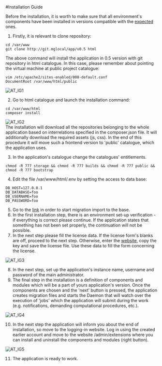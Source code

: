 #Installation Guide  


Before the installation, it is worth to make sure that all environment's components have been installed in versions compatible with the [expected](https://inbssoftware.atlassian.net/wiki/display/AS/Requirements) ones.  
  
1. Firstly, it is relevant to clone repository:  
```
cd /var/www
git clone http://git.mglocal/app/v0.5 html
```
The above command will install the application in 0.5 version with git repository in html catalogue. 
In this case, please remember about pointing the virtual machine at public project catalogue:  
```
vim /etc/apache2/sites-enabled/000-default.conf  
DocumentRoot /var/www/html/public
```
  
  ![AT_IG1](https://raw.githubusercontent.com/antaresproject/docs/master/docs/img/docs/installation/installation_guide/AT_IG1.png)
  
2. Go to html catalogue and launch the installation command:  
```
cd /var/www/html
composer install
```
  
  ![AT_IG2](https://raw.githubusercontent.com/antaresproject/docs/master/docs/img/docs/installation/installation_guide/At_IG2.png)  
  The installation will download all the repositories belonging to the whole application based on interrelations specified in the composer.json file. It will additionally download the required assets (js, css). In the end of this procedure it will move such a frontend version to 'public' catalogue, which the application uses.  

3. In the application's catalogue change the catalogues' entitlements.
```
chmod -R 777 storage && chmod -R 777 builds && chmod -R 777 public && chmod -R 777 bootstrap
```
  
4.  Edit the file /var/www/html/.env by setting the access to data base:
```
DB_HOST=127.0.0.1
DB_DATABASE=foo
DB_USERNAME=foo
DB_PASSWORD=foo
```
  
5. Go to the [link](http://127.0.0.1/admin/install) in order to start migration import to the base.
6. In the first installation step, there is an environment set-up verification - if everything is correct please continue. If the application states that something has not been set properly, the continuation will not be possible.
7. In the next step please fill the license data. If the license form's blanks are off, proceed to the next step. Otherwise, enter the [website](http://192.168.1.217/license), copy the key and save the license file. Use these data to fill the form concerning the license.
  
  ![AT_IG3](https://raw.githubusercontent.com/antaresproject/docs/master/docs/img/docs/installation/installation_guide/AT_IG3.png)
  
8. In the next step, set up the application's instance name, username and password of the main administrator.
9. The final step in the installation is a definition of components and modules which will be a part of yours application's version. Once the components are chosen and the 'next' button is pressed, the application creates migration files and starts the Daemon that will watch over the execution of 'jobs' which the application will submit during the work (e.g. notifications, demanding computational procedures, etc.).
  
  ![AT_IG4](https://raw.githubusercontent.com/antaresproject/docs/master/docs/img/docs/installation/installation_guide/AT_IG4.png)
  
10. In the next step the application will inform you about the end of installation, so move to the logging-in website. Log in using the created earlier account and move to the website /admin/extensions where you can install and uninstall the components and modules (right button).
  
  ![AT_IG5](https://raw.githubusercontent.com/antaresproject/docs/master/docs/img/docs/installation/installation_guide/AT_IG5.png)
  
11. The application is ready to work.

